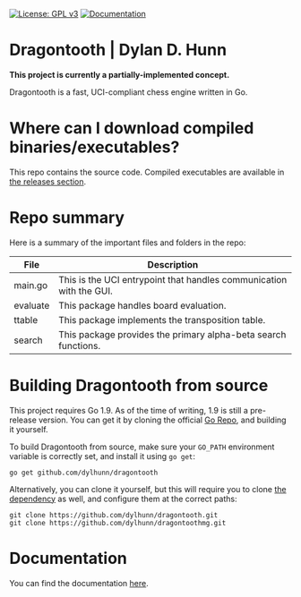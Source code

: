 [![License: GPL v3](https://img.shields.io/badge/License-GPL%20v3-blue.svg)](http://www.gnu.org/licenses/gpl-3.0)
[![Documentation](https://img.shields.io/badge/Documentation-GoDoc-green.svg)](https://godoc.org/github.com/dylhunn/dragontooth)

Dragontooth | Dylan D. Hunn
===========================

**This project is currently a partially-implemented concept.**

Dragontooth is a fast, UCI-compliant chess engine written in Go.

Where can I download compiled binaries/executables?
===================================================

This repo contains the source code. Compiled executables are available in [the releases section](https://github.com/dylhunn/dragontooth/releases).

Repo summary
============

Here is a summary of the important files and folders in the repo:

| **File**         | **Description**                                                                                                                                         |
|--------------|------------------------------------------------------------------------------------------------------------------------------------------------------|
| main.go       | This is the UCI entrypoint that handles communication with the GUI. |
| evaluate       | This package handles board evaluation. |
| ttable      | This package implements the transposition table. |
| search      | This package provides the primary alpha-beta search functions. |

Building Dragontooth from source
================================

This project requires Go 1.9. As of the time of writing, 1.9 is still a pre-release version. You can get it by cloning the official [Go Repo](https://github.com/golang/go), and building it yourself.

To build Dragontooth from source, make sure your `GO_PATH` environment variable is correctly set, and install it using `go get`:

    go get github.com/dylhunn/dragontooth

Alternatively, you can clone it yourself, but this will require you to clone [the dependency](https://github.com/dylhunn/dragontoothmg) as well, and configure them at the correct paths:

    git clone https://github.com/dylhunn/dragontooth.git
    git clone https://github.com/dylhunn/dragontoothmg.git

Documentation
=============

You can find the documentation [here](https://godoc.org/github.com/dylhunn/dragontooth).